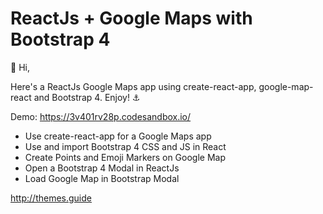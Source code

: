 ReactJs + Google Maps with Bootstrap 4
==

👋 Hi,

Here's a ReactJs Google Maps app using create-react-app, 
google-map-react and Bootstrap 4. Enjoy! ⚓

Demo: <https://3v401rv28p.codesandbox.io/>

<ul>
<li>Use create-react-app for a Google Maps app</li>
<li>Use and import Bootstrap 4 CSS and JS in React</li>
<li>Create Points and Emoji Markers on Google Map</li>
<li>Open a Bootstrap 4 Modal in ReactJs</li>
<li>Load Google Map in Bootstrap Modal</li>
</ul>

<http://themes.guide>